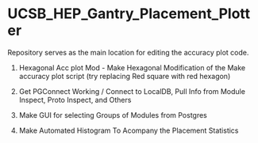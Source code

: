 # UCSB_HEP_Gantry_Placement_Plotter
Repository serves as the main location for editing the accuracy plot code. 




1. Hexagonal Acc plot Mod - Make Hexagonal Modification of the Make accuracy plot script (try replacing Red square with red hexagon)

2. Get PGConnect Working / Connect to LocalDB, Pull Info from Module Inspect, Proto Inspect, and Others
    
3. Make GUI for selecting Groups of Modules from Postgres

4. Make Automated Histogram To Acompany the Placement Statistics 